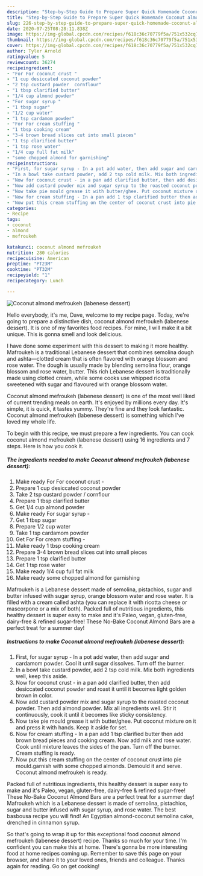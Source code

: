 ```yaml
---
description: "Step-by-Step Guide to Prepare Super Quick Homemade Coconut almond mefroukeh (labenese dessert)"
title: "Step-by-Step Guide to Prepare Super Quick Homemade Coconut almond mefroukeh (labenese dessert)"
slug: 226-step-by-step-guide-to-prepare-super-quick-homemade-coconut-almond-mefroukeh-labenese-dessert
date: 2020-07-25T08:28:11.838Z
image: https://img-global.cpcdn.com/recipes/f618c36c70779f5a/751x532cq70/coconut-almond-mefroukeh-labenese-dessert-recipe-main-photo.jpg
thumbnail: https://img-global.cpcdn.com/recipes/f618c36c70779f5a/751x532cq70/coconut-almond-mefroukeh-labenese-dessert-recipe-main-photo.jpg
cover: https://img-global.cpcdn.com/recipes/f618c36c70779f5a/751x532cq70/coconut-almond-mefroukeh-labenese-dessert-recipe-main-photo.jpg
author: Tyler Arnold
ratingvalue: 5
reviewcount: 36274
recipeingredient:
- "For For coconut crust "
- "1 cup desiccated coconut powder"
- "2 tsp custard powder  cornflour"
- "1 tbsp clarified butter"
- "1/4 cup almond powder"
- "For sugar syrup "
- "1 tbsp sugar"
- "1/2 cup water"
- "1 tsp cardamom powder"
- "For For cream stuffing "
- "1 tbsp cooking cream"
- "3-4 brown bread slices cut into small pieces"
- "1 tsp clarified butter"
- "1 tsp rose water"
- "1/4 cup full fat milk"
- "some chopped almond for garnishing"
recipeinstructions:
- "First, for sugar syrup - In a pot add water, then add sugar and cardamom powder. Cool it until sugar dissolves. Turn off the burner."
- "In a bowl take custard powder, add 2 tsp cold milk. Mix both ingredients well, keep this aside."
- "Now for coconut crust - in a pan add clarified butter, then add desiccated coconut powder and roast it until it becomes light golden brown in color."
- "Now add custard powder mix and sugar syrup to the roasted coconut powder. Then add almond powder. Mix all ingredients well. Stir it continuously, cook it until it becomes like sticky consistency."
- "Now take pie mould grease it with butter/ghee. Put coconut mixture on it and press it with hands. Keep it aside for set."
- "Now for cream stuffing - In a pan add 1 tsp clarified butter then add brown bread pieces and cooking cream. Now add milk and rose water. Cook until mixture leaves the sides of the pan. Turn off the burner. Cream stuffing is ready."
- "Now put this cream stuffing on the center of coconut crust into pie mould.garnish with some chopped almonds. Demould it and serve. Coconut almond mefroukeh is ready."
categories:
- Recipe
tags:
- coconut
- almond
- mefroukeh

katakunci: coconut almond mefroukeh 
nutrition: 280 calories
recipecuisine: American
preptime: "PT23M"
cooktime: "PT32M"
recipeyield: "1"
recipecategory: Lunch

---
```



![Coconut almond mefroukeh (labenese dessert)](https://img-global.cpcdn.com/recipes/f618c36c70779f5a/751x532cq70/coconut-almond-mefroukeh-labenese-dessert-recipe-main-photo.jpg)

Hello everybody, it's me, Dave, welcome to my recipe page. Today, we're going to prepare a distinctive dish, coconut almond mefroukeh (labenese dessert). It is one of my favorites food recipes. For mine, I will make it a bit unique. This is gonna smell and look delicious.

I have done some experiment with this dessert to making it more healthy. Mafroukeh is a traditional Lebanese dessert that combines semolina dough and ashta—clotted cream that is often flavored with orange blossom and rose water. The dough is usually made by blending semolina flour, orange blossom and rose water, butter. This rich Lebanese dessert is traditionally made using clotted cream, while some cooks use whipped ricotta sweetened with sugar and flavoured with orange blossom water.

Coconut almond mefroukeh (labenese dessert) is one of the most well liked of current trending meals on earth. It's enjoyed by millions every day. It's simple, it is quick, it tastes yummy. They're fine and they look fantastic. Coconut almond mefroukeh (labenese dessert) is something which I've loved my whole life.


To begin with this recipe, we must prepare a few ingredients. You can cook coconut almond mefroukeh (labenese dessert) using 16 ingredients and 7 steps. Here is how you cook it.

<!--inarticleads1-->

##### The ingredients needed to make Coconut almond mefroukeh (labenese dessert):

1. Make ready For For coconut crust -
1. Prepare 1 cup desiccated coconut powder
1. Take 2 tsp custard powder / cornflour
1. Prepare 1 tbsp clarified butter
1. Get 1/4 cup almond powder
1. Make ready For sugar syrup -
1. Get 1 tbsp sugar
1. Prepare 1/2 cup water
1. Take 1 tsp cardamom powder
1. Get For For cream stuffing -
1. Make ready 1 tbsp cooking cream
1. Prepare 3-4 brown bread slices cut into small pieces
1. Prepare 1 tsp clarified butter
1. Get 1 tsp rose water
1. Make ready 1/4 cup full fat milk
1. Make ready some chopped almond for garnishing


Mafroukeh is a Lebanese dessert made of semolina, pistachios, sugar and butter infused with sugar syrup, orange blossom water and rose water. It is filled with a cream called ashta (you can replace it with ricotta cheese or mascorpone or a mix of both). Packed full of nutritious ingredients, this healthy dessert is super easy to make and it&#39;s Paleo, vegan, gluten-free, dairy-free &amp; refined sugar-free! These No-Bake Coconut Almond Bars are a perfect treat for a summer day! 

<!--inarticleads2-->

##### Instructions to make Coconut almond mefroukeh (labenese dessert):

1. First, for sugar syrup - In a pot add water, then add sugar and cardamom powder. Cool it until sugar dissolves. Turn off the burner.
1. In a bowl take custard powder, add 2 tsp cold milk. Mix both ingredients well, keep this aside.
1. Now for coconut crust - in a pan add clarified butter, then add desiccated coconut powder and roast it until it becomes light golden brown in color.
1. Now add custard powder mix and sugar syrup to the roasted coconut powder. Then add almond powder. Mix all ingredients well. Stir it continuously, cook it until it becomes like sticky consistency.
1. Now take pie mould grease it with butter/ghee. Put coconut mixture on it and press it with hands. Keep it aside for set.
1. Now for cream stuffing - In a pan add 1 tsp clarified butter then add brown bread pieces and cooking cream. Now add milk and rose water. Cook until mixture leaves the sides of the pan. Turn off the burner. Cream stuffing is ready.
1. Now put this cream stuffing on the center of coconut crust into pie mould.garnish with some chopped almonds. Demould it and serve. Coconut almond mefroukeh is ready.


Packed full of nutritious ingredients, this healthy dessert is super easy to make and it&#39;s Paleo, vegan, gluten-free, dairy-free &amp; refined sugar-free! These No-Bake Coconut Almond Bars are a perfect treat for a summer day! Mafroukeh which is a Lebanese dessert is made of semolina, pistachios, sugar and butter infused with sugar syrup, and rose water. The best basbousa recipe you will find! An Egyptian almond-coconut semolina cake, drenched in cinnamon syrup. 

So that's going to wrap it up for this exceptional food coconut almond mefroukeh (labenese dessert) recipe. Thanks so much for your time. I'm confident you can make this at home. There's gonna be more interesting food at home recipes coming up. Remember to save this page on your browser, and share it to your loved ones, friends and colleague. Thanks again for reading. Go on get cooking!
